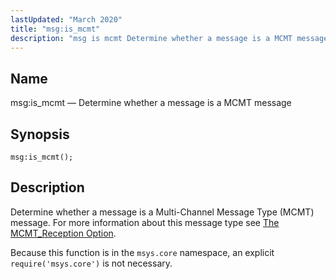 ```yaml
---
lastUpdated: "March 2020"
title: "msg:is_mcmt"
description: "msg is mcmt Determine whether a message is a MCMT message msg is mcmt Determine whether a message is a Multi Channel Message Type MCMT message For more information about this message type see The MCMT Reception Option Because this function is in the msys core namespace an explicit require..."
---
```


<a name="lua.ref.msg_is_mcmt"></a> 
## Name

msg:is_mcmt — Determine whether a message is a MCMT message

<a name="idp16786608"></a> 
## Synopsis

`msg:is_mcmt();`

<a name="idp16788848"></a> 
## Description

Determine whether a message is a Multi-Channel Message Type (MCMT) message. For more information about this message type see [The MCMT_Reception Option](/momentum/mobile/mobile-reference/mm-7-mcmt-reception).

Because this function is in the `msys.core` namespace, an explicit `require('msys.core')` is not necessary.
